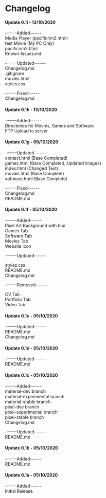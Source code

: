 # Changelog  
  
#### Update 0.1i - 13/10/2020  
  
------Added------  
Media Player (pacificrim2.html)  
test Movie (My PC Only)  
pacificrim2.html  
Known-Issues.md  
  
------Updated------  
Changelog.md  
.gitignore  
movies.html  
styles.css  
  
------Fixed------  
Changelog.md  
  
#### Update 0.1h - 13/10/2020  
  
------Added------  
Directories for Movies, Games and Software  
FTP Upload to server  
  
#### Update 0.1g - 09/10/2020  
  
------Updated------  
contact.html (Base Completed)  
games.html (Base Completed, Updated images)  
index.html (Changed Text)  
movies.html (Base Complete)  
software.html (Base Complete)  
  
------Fixed------  
Changelog.md  
README.md  
  
#### Update 0.1f - 05/10/2020  
  
------Added------  
Pixel Art Background with blur  
Games Tab  
Software Tab  
Movies Tab  
Website Icon  
  
------Updated------  
  
styles.css  
README.md  
Changelog.md  
  
------Removed------  
  
CV Tab  
Portfolio Tab  
Video Tab  
  
#### Update 0.1e - 05/10/2020  
  
------Updated------  
README.md  
Changelog.md  
  
#### Update 0.1d - 05/10/2020  
  
------Updated------  
README.md  
  
#### Update 0.1c - 05/10/2020  
  
------Added------  
material-dev branch  
material-experimental branch  
material-stable branch  
pixel-dev branch  
pixel-experimental branch  
pixel-stable branch  
Changelog.md  
  
------Updated------  
README.md  
  
#### Update 0.1b - 05/10/2020  
  
------Added------  
README.md  
  
#### Update 0.1a - 05/10/2020  
  
------Added------  
Initial Release  
